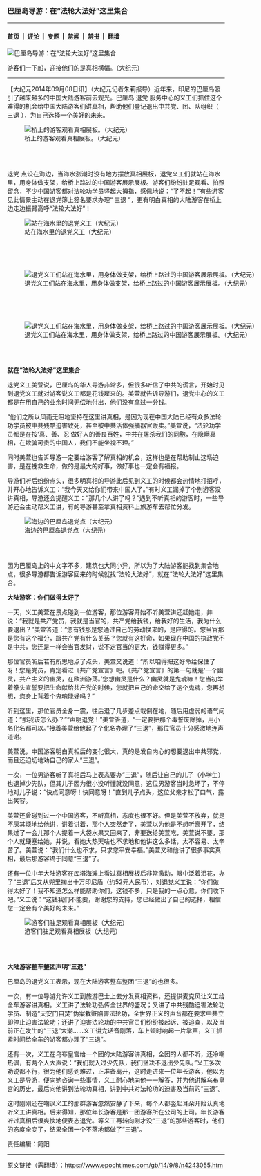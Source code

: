 ### 巴厘岛导游：在“法轮大法好”这里集合

---

#### [首页](../../../..?n4243055) &nbsp;|&nbsp; [评论](../../../../../epoch-comment?n4243055) &nbsp;|&nbsp; [专题](../../../../../epoch-special?n4243055) &nbsp;|&nbsp; [禁闻](../../../../../epoch-news?n4243055) &nbsp;|&nbsp; [禁书](../../../../../books?n4243055) &nbsp;|&nbsp; [翻墙](https://github.com/gfw-breaker/nogfw/blob/master/README.md?n4243055)


<div><img alt="巴厘岛导游：在“法轮大法好”这里集合" class="attachment-djy_600_400 size-djy_600_400 wp-post-image" src="https://i.epochtimes.com/assets/uploads/2014/09/1409071356161992-600x400.jpg"/>
<div class="caption">
 <p>
  游客们一下船，迎接他们的是真相横幅。（大纪元）
 </p>
</div></div><hr/><div class="post_content" id="artbody" itemprop="articleBody">
 <!-- article content begin -->
 <p>
  【大纪元2014年09月08日讯】（大纪元记者朱莉报导）近年来，印尼的巴厘岛吸引了越来越多的中国大陆游客前去观光。巴厘岛
  <ok href="https://www.epochtimes.com/gb/tag/%E9%80%80%E5%85%9A.html">
   退党
  </ok>
  服务中心的义工们抓住这个难得的机会给中国大陆游客们讲真相，帮助他们登记退出中共党、团、队组织（
  <ok href="https://www.epochtimes.com/gb/tag/%E4%B8%89%E9%80%80.html">
   三退
  </ok>
  ），为自己选择一个美好的未来。
 </p>
 <figure aria-describedby="caption-attachment-5769696" class="wp-caption aligncenter" id="attachment_5769696" style="width: 600px">
  <ok href=" https://i.epochtimes.com/assets/uploads/2014/09/1409071330521992-600x397.jpg" rel="noreferrer noopener" target="_blank">
   <img alt="桥上的游客观看真相展板。（大纪元）" class="size-large wp-image-5769696" src="https://i.epochtimes.com/assets/uploads/2014/09/1409071330521992-600x397.jpg" title="桥上的游客观看真相展板。（大纪元）"/>
  </ok>
  <br/><figcaption class="wp-caption-text" id="caption-attachment-5769696">
   桥上的游客观看真相展板。（大纪元）
  </figcaption><br/>
 </figure><br/>
 <p>
  <ok href="https://www.epochtimes.com/gb/tag/%E9%80%80%E5%85%9A.html">
   退党
  </ok>
  点设在海边，当海水涨潮时没有地方摆放真相展板，退党义工们就站在海水里，用身体做支架，给桥上路过的中国游客展示展板。游客们纷纷驻足观看、拍照留念，不少中国游客都对法轮功学员竖起大拇指，感佩地说：“了不起！”有些游客见此情景主动在退党簿上签名要求办理“
  <ok href="https://www.epochtimes.com/gb/tag/%E4%B8%89%E9%80%80.html">
   三退
  </ok>
  ”，更有明白真相的大陆游客在桥上边走边振臂高呼“法轮大法好”！
 </p>
 <p>
  <figure aria-describedby="caption-attachment-5769713" class="wp-caption aligncenter" id="attachment_5769713" style="width: 600px">
   <ok href=" https://i.epochtimes.com/assets/uploads/2014/09/1409071331561992-600x400.jpg" rel="noreferrer noopener" target="_blank">
    <img alt="站在海水里的退党义工（大纪元）" class="size-large wp-image-5769713" src="https://i.epochtimes.com/assets/uploads/2014/09/1409071331561992-600x400.jpg" title="站在海水里的退党义工（大纪元）"/>
   </ok>
   <br/><figcaption class="wp-caption-text" id="caption-attachment-5769713">
    站在海水里的退党义工（大纪元）
   </figcaption><br/>
  </figure><br/>
  <br/>
  <figure aria-describedby="caption-attachment-5769728" class="wp-caption aligncenter" id="attachment_5769728" style="width: 600px">
   <ok href=" https://i.epochtimes.com/assets/uploads/2014/09/1409071331201992-600x400.jpg" rel="noreferrer noopener" target="_blank">
    <img alt="退党义工们站在海水里，用身体做支架，给桥上路过的中国游客展示展板。（大纪元）" class="size-large wp-image-5769728" src="https://i.epochtimes.com/assets/uploads/2014/09/1409071331201992-600x400.jpg" title="退党义工们站在海水里，用身体做支架，给桥上路过的中国游客展示展板。（大纪元）"/>
   </ok>
   <br/><figcaption class="wp-caption-text" id="caption-attachment-5769728">
    退党义工们站在海水里，用身体做支架，给桥上路过的中国游客展示展板。（大纪元）
   </figcaption><br/>
  </figure><br/>
  <br/>
  <figure aria-describedby="caption-attachment-5769743" class="wp-caption aligncenter" id="attachment_5769743" style="width: 600px">
   <ok href=" https://i.epochtimes.com/assets/uploads/2014/09/1409071331311992-600x400.jpg" rel="noreferrer noopener" target="_blank">
    <img alt="退党义工们站在海水里，用身体做支架，给桥上路过的中国游客展示展板。（大纪元）" class="size-large wp-image-5769743" src="https://i.epochtimes.com/assets/uploads/2014/09/1409071331311992-600x400.jpg" title="退党义工们站在海水里，用身体做支架，给桥上路过的中国游客展示展板。（大纪元）"/>
   </ok>
   <br/><figcaption class="wp-caption-text" id="caption-attachment-5769743">
    退党义工们站在海水里，用身体做支架，给桥上路过的中国游客展示展板。（大纪元）
   </figcaption><br/>
  </figure><br/>
 </p>
 <p>
  <b>
   就在“法轮大法好”这里集合
  </b>
 </p>
 <p>
  退党义工美萱说，巴厘岛的华人导游非常多，但很多听信了中共的谎言，开始时见到退党义工就对游客说义工都是花钱雇来的。美萱就告诉导游们，退党中心的义工都是在用自己的业余时间无偿地付出，他们没有拿过一分钱。
 </p>
 <p>
  “他们之所以风雨无阻地坚持在这里讲真相，是因为现在中国大陆已经有众多法轮功学员被中共残酷迫害致死，甚至被中共活体强摘器官贩卖。”美萱说，“法轮功学员都是在按‘真、善、忍’做好人的善良百姓，中共在屠杀我们的同胞，在隐瞒真相，在欺骗可贵的中国人，我们不能坐视不理。”
 </p>
 <p>
  同时美萱也告诉导游一定要给游客了解真相的机会，这样也是在帮助制止这场迫害，是在挽救生命，做的是最大的好事，做好事也一定会有福报。
 </p>
 <p>
  导游们听后纷纷点头，很多明真相的导游此后见到义工的时候都会热情地打招呼，并开心地告诉义工：“我今天又给你们带来中国人了。”有时义工漏掉了个别游客没讲真相，导游还会提醒义工：“那几个人讲了吗？”遇到不听真相的游客时，一些导游还会主动帮义工讲，有的导游甚至拿真相资料上旅游车去帮忙分发。
 </p>
 <figure aria-describedby="caption-attachment-5769753" class="wp-caption aligncenter" id="attachment_5769753" style="width: 600px">
  <ok href=" https://i.epochtimes.com/assets/uploads/2014/09/1409071332111992-600x450.jpg" rel="noreferrer noopener" target="_blank">
   <img alt="海边的巴厘岛退党点（大纪元）" class="size-large wp-image-5769753" src="https://i.epochtimes.com/assets/uploads/2014/09/1409071332111992-600x450.jpg" title="海边的巴厘岛退党点（大纪元）"/>
  </ok>
  <br/><figcaption class="wp-caption-text" id="caption-attachment-5769753">
   海边的巴厘岛退党点（大纪元）
  </figcaption><br/>
 </figure><br/>
 <p>
  因为巴厘岛上的中文字不多，建筑也大同小异，所以为了大陆游客能找到集合地点，很多导游都告诉游客回来的时候就找“法轮大法好”，就在“法轮大法好”这里集合。
 </p>
 <p>
  <b>
   大陆游客：你们做得太好了
  </b>
 </p>
 <p>
  一天，义工美萱在景点碰到一位游客，那位游客开始不听美萱讲还赶她走，并说：“我就是共产党员，我就是当官的，共产党给我钱，给我好的生活，我为什么要退出？”美萱答道：“您有钱那是您通过自己的劳动换来的，是应得的。您当官那是您有这个福分，跟共产党有什么关系？您就有这好命，如果现在中国的执政党不是中共，您还是一样会当官发财，说不定官当的更大，钱赚得更多。”
 </p>
 <p>
  那位官员听后若有所思地点了点头，美萱又说道：“所以咱得把这好命给保住了呀！您是党员，肯定看过《共产党宣言》吧。《共产党宣言》的第一句就是‘一个幽灵，共产主义的幽灵，在欧洲游荡。’您想幽灵是什么？幽灵就是鬼魂嘛！您当初举着拳头宣誓要把生命献给共产党的时候，您就把自己的命交给了这个鬼魂，您再想想，您身上背着个鬼魂能好吗？”
 </p>
 <p>
  听到这里，那位官员全身一震，往后退了几步差点栽倒在地，随后用虚弱的语气问道：“那我该怎么办？”“声明退党！”美萱答道，“一定要把那个毒誓废除掉，用小名化名都可以。”接着美萱给他起了个化名办理了“三退”，那位官员十分感激地连声道谢。
 </p>
 <p>
  美萱说，中国游客明白真相后的变化很大，真的是发自内心的想要退出中共邪党，而且还迫切地劝自己的家人“三退”。
 </p>
 <p>
  一次，一位男游客听了真相后马上表态要办“三退”，随后让自己的儿子（小学生）也退掉少先队，但其儿子因为很小没听懂就没同意，这位男游客当时急坏了，不停地对儿子说：“快点同意呀！快同意呀！”直到儿子点头，这位父亲才松了口气，露出笑容。
 </p>
 <p>
  美萱还曾碰到过一个中国游客，不听真相，态度也很不好。但是美萱不放弃，就是不厌其烦地给他讲，讲着讲着，那个人突然走了，美萱以为他是不想听离开了，结果过了一会儿那个人提着一大袋水果又回来了，非要送给美萱吃，美萱说不要，那个人就硬塞给她，并说，看她大热天啥也不求地和他讲这么多话，太不容易、太辛苦了。美萱说：“我们什么也不求，只求您平安幸福。”美萱又和他讲了很多事实真相，最后那游客终于同意“三退”了。
 </p>
 <p>
  还有一位中年大陆游客在库塔海滩上看过真相展板后非常激动，眼中泛着泪花，办了“三退”后又从兜里掏出十万印尼盾（约52元人民币），对退党义工说：“你们做得太好了！我不知道怎么样能帮助你们，这钱不多，只是我的一点心意，你们收下吧。”义工说：“这钱我们不能要，谢谢您的支持，您已经做出了自己的选择，相信您一定会有个美好的未来。”
 </p>
 <figure aria-describedby="caption-attachment-5769769" class="wp-caption aligncenter" id="attachment_5769769" style="width: 600px">
  <ok href=" https://i.epochtimes.com/assets/uploads/2014/09/1409071331071992-600x450.jpg" rel="noreferrer noopener" target="_blank">
   <img alt="游客们驻足观看真相展板（大纪元）" class="size-large wp-image-5769769" src="https://i.epochtimes.com/assets/uploads/2014/09/1409071331071992-600x450.jpg" title="游客们驻足观看真相展板（大纪元）"/>
  </ok>
  <br/><figcaption class="wp-caption-text" id="caption-attachment-5769769">
   游客们驻足观看真相展板（大纪元）
  </figcaption><br/>
 </figure><br/>
 <p>
  <b>
   大陆游客整车整团声明“三退”
  </b>
 </p>
 <p>
  巴厘岛的退党义工表示，现在大陆游客整车整团“三退”的也很多。
 </p>
 <p>
  一次，有一位导游允许义工到旅游巴士上去分发真相资料，还提供麦克风让义工给全车游客讲真相。义工讲了法轮功弘传全世界的盛况；又讲了中共残酷迫害法轮功学员、制造“天安门自焚”伪案栽赃陷害法轮功，全世界正义的声音都在要求中共立即停止迫害法轮功；还讲了迫害法轮功的中共官员们纷纷被起诉、被追查，以及当前正在发生的“三退”大潮……义工讲完话音刚落，车上顿时响起一片掌声，义工抓紧时间给全车的游客都办理了“三退”。
 </p>
 <p>
  还有一次，义工在乌布皇宫给一个团的大陆游客讲真相，全团的人都不听，还冷嘲热讽，有两个人大声说：“我们就入过少先队，我们坚决不退出少先队。”义工多次劝说都不行，很为他们感到难过，正准备离开，这时走进来一位年长游客，他以为义工是导游，便向她咨询一些事情，义工耐心地向他一一解答，并为他讲解乌布皇宫的历史，最后向他讲到法轮功真相，讲到中共对法轮功的迫害及当前的“三退”。
 </p>
 <p>
  这时刚刚还在嘲讽义工的那群游客忽然安静了下来，每个人都竖起耳朵开始认真地听义工讲真相。后来得知，那位年长游客是那一团游客所在公司的上司。年长游客听过真相后很爽快地便表态退党。等义工再转向刚才没“三退”的那些游客时，他们的态度全变了，结果全团一个不落地都做了“三退”。
 </p>
 <p>
  责任编辑：简阳
 </p>
 <p>
  <p>
  </p>
  <!-- article content end -->
  <div id="below_article_ad">
  </div>
 </p>
</div>


---

原文链接（需翻墙）：https://www.epochtimes.com/gb/14/9/8/n4243055.htm